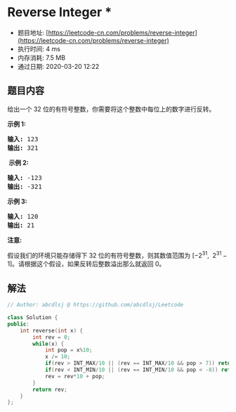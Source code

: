 # Reverse Integer *
- 题目地址: [https://leetcode-cn.com/problems/reverse-integer](https://leetcode-cn.com/problems/reverse-integer)
- 执行时间: 4 ms
- 内存消耗: 7.5 MB
- 通过日期: 2020-03-20 12:22

## 题目内容
<p>给出一个 32 位的有符号整数，你需要将这个整数中每位上的数字进行反转。</p>

<p><strong>示例 1:</strong></p>

<pre><strong>输入:</strong> 123
<strong>输出:</strong> 321
</pre>

<p><strong> 示例 2:</strong></p>

<pre><strong>输入:</strong> -123
<strong>输出:</strong> -321
</pre>

<p><strong>示例 3:</strong></p>

<pre><strong>输入:</strong> 120
<strong>输出:</strong> 21
</pre>

<p><strong>注意:</strong></p>

<p>假设我们的环境只能存储得下 32 位的有符号整数，则其数值范围为 [−2<sup>31</sup>,  2<sup>31 </sup>− 1]。请根据这个假设，如果反转后整数溢出那么就返回 0。</p>


## 解法
```cpp
// Author: abcdlsj @ https://github.com/abcdlsj/Leetcode

class Solution {
public:
    int reverse(int x) {
        int rev = 0;
        while(x) {
            int pop = x%10;
            x /= 10;
            if(rev > INT_MAX/10 || (rev == INT_MAX/10 && pop > 7)) return 0;
            if(rev < INT_MIN/10 || (rev == INT_MIN/10 && pop < -8)) return 0;
            rev = rev*10 + pop;
        }
        return rev;
    }
};

```